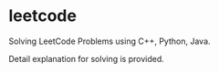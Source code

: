 # leetcode
Solving LeetCode Problems using C++, Python, Java.

Detail explanation for solving is provided.
